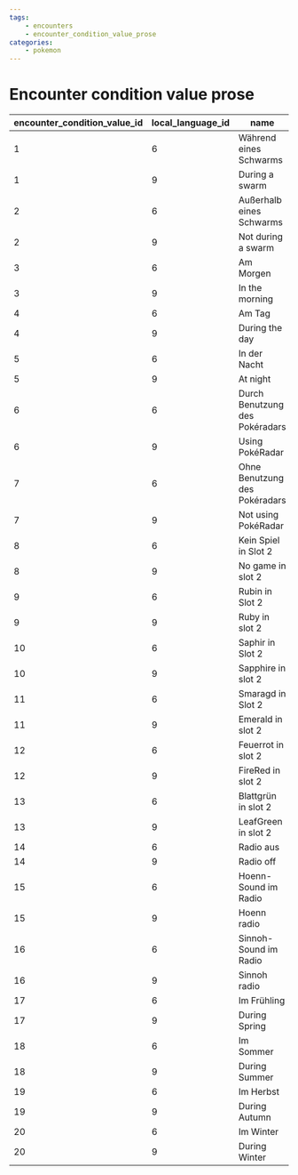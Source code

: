 ```yaml
---
tags:
    - encounters
    - encounter_condition_value_prose
categories:
    - pokemon
---
```


# Encounter condition value prose

| encounter_condition_value_id | local_language_id |              name              |
|------------------------------|-------------------|--------------------------------|
| 1                            | 6                 | Während eines Schwarms         |
| 1                            | 9                 | During a swarm                 |
| 2                            | 6                 | Außerhalb eines Schwarms       |
| 2                            | 9                 | Not during a swarm             |
| 3                            | 6                 | Am Morgen                      |
| 3                            | 9                 | In the morning                 |
| 4                            | 6                 | Am Tag                         |
| 4                            | 9                 | During the day                 |
| 5                            | 6                 | In der Nacht                   |
| 5                            | 9                 | At night                       |
| 6                            | 6                 | Durch Benutzung des Pokéradars |
| 6                            | 9                 | Using PokéRadar                |
| 7                            | 6                 | Ohne Benutzung des Pokéradars  |
| 7                            | 9                 | Not using PokéRadar            |
| 8                            | 6                 | Kein Spiel in Slot 2           |
| 8                            | 9                 | No game in slot 2              |
| 9                            | 6                 | Rubin in Slot 2                |
| 9                            | 9                 | Ruby in slot 2                 |
| 10                           | 6                 | Saphir in Slot 2               |
| 10                           | 9                 | Sapphire in slot 2             |
| 11                           | 6                 | Smaragd in Slot 2              |
| 11                           | 9                 | Emerald in slot 2              |
| 12                           | 6                 | Feuerrot in slot 2             |
| 12                           | 9                 | FireRed in slot 2              |
| 13                           | 6                 | Blattgrün in slot 2            |
| 13                           | 9                 | LeafGreen in slot 2            |
| 14                           | 6                 | Radio aus                      |
| 14                           | 9                 | Radio off                      |
| 15                           | 6                 | Hoenn-Sound im Radio           |
| 15                           | 9                 | Hoenn radio                    |
| 16                           | 6                 | Sinnoh-Sound im Radio          |
| 16                           | 9                 | Sinnoh radio                   |
| 17                           | 6                 | Im Frühling                    |
| 17                           | 9                 | During Spring                  |
| 18                           | 6                 | Im Sommer                      |
| 18                           | 9                 | During Summer                  |
| 19                           | 6                 | Im Herbst                      |
| 19                           | 9                 | During Autumn                  |
| 20                           | 6                 | Im Winter                      |
| 20                           | 9                 | During Winter                  |
